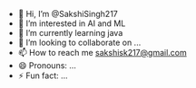 - 👋 Hi, I’m @SakshiSingh217
- 👀 I’m interested in AI and ML
- 🌱 I’m currently learning java
- 💞️ I’m looking to collaborate on ...
- 📫 How to reach me sakshisk217@gmail.com
- 😄 Pronouns: ...
- ⚡ Fun fact: ...

<!---
SakshiSingh217/SakshiSingh217 is a ✨ special ✨ repository because its `README.md` (this file) appears on your GitHub profile.
You can click the Preview link to take a look at your changes.
--->

